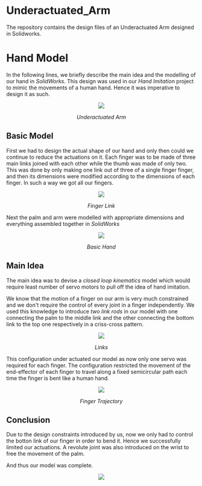 # Underactuated_Arm
The repository contains the design files of an Underactuated  Arm designed in Solidworks.

# Hand Model

In the following lines, we briefly describe the main idea and the modelling of our hand in *SolidWorks*. 
This design was used in our *Hand Imitation* project to mimic the movements of a human hand. Hence it was imperative to design it as such.

<p align="center">
<img src="media/Hand.png"/>
</p>
<p align="center">
<i>Underactuated Arm</i>
</p>

## Basic Model

First we had to design the actual shape of our hand and only then could we continue to reduce the actuations on it.
Each finger was to be made of three main links joined with each other while the thumb was made of only two.
This was done by only making one link out of three of a single finger finger, and then its dimensions were modified according to the dimensions of each finger. In such a way we got all our fingers.

<p align="center">
<img src="media/Finger_Link.png"/>
</p>
<p align="center">
<i>Finger Link</i>
</p>

Next the palm and arm were modelled with appropriate dimensions and everything assembled together in *SolidWorks*

<p align="center">
<img src="media/Hand2.png"/>
</p>
<p align="center">
<i>Basic Hand</i>
</p>

## Main Idea

The main idea was to devise a *closed loop kinematics* model which would require least number of servo motors to pull  off the idea of hand imitation. 


We know that the motion of a finger on our arm is very much constrained and we don't require the control of every joint in a finger independently. We used this knowledge to introduce *two link rods* in our model with one connecting the palm to the middle link and the other connecting the bottom link to the top one respectively in a criss-cross pattern.

<p align="center">
<img src="media/LinksPic.png"/>
</p>
<p align="center">
<i>Links</i>
</p>

This configuration under actuated our model as now only one servo was required for each finger.
The configuration restricted the movement of the end-effector of each finger to travel along a fixed semicircular path each time the finger is bent like a human hand.

<p align="center">
<img src="media/trajectory.png"/>
</p>
<p align="center">
<i>Finger Trajectory</i>
</p>

## Conclusion

Due to the design constraints introduced by us, now we only had to control the botton link of our finger in order to bend it. Hence we successfully limited our actuations. A revolute joint was also introduced on the wrist to free the movement of the palm.

And thus our model was complete.

<p align="center">
<img src="media/FinalHand.png"/>
</p>
